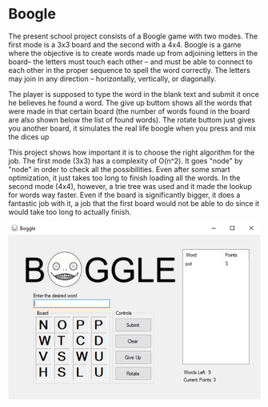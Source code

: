 # Boogle

The present school project consists of a Boogle game with two modes. The first mode is a 3x3 board and the second with a 4x4. Boogle is a 
game where the objective is to create words made up from adjoining letters in the board– the letters must touch each other – 
and must be able to connect to each other in the proper sequence to spell the word correctly. The letters may join in any direction
– horizontally, vertically, or diagonally. 

The player is supposed to type the word in the blank text and submit it once he believes he found a word. The give up buttom shows
all the words that were made in that certain board (the number of words found in the board are also shown below the list of
found words). The rotate buttom just gives you another board, it simulates the real life boogle when you press and mix the dices up

This project shows how important it is to choose the right algorithm for the job. The first mode (3x3) has a complexity of 
O(n^2). It goes "node" by "node" in order to check all the possibilities. Even after some smart optimization, it just takes
too long to finish loading all the words. In the second mode (4x4), however, a trie tree was used and it made the lookup for
words way faster. Even if the board is significantly bigger, it does a fantastic job with it, a job that the first board would
not be able to do since it would take too long to actually finish.

<p align="center">
  <img src="Images/boogle4x4.PNG">
</p>


